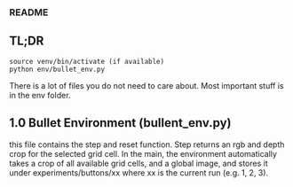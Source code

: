 ### README

## TL;DR
```
source venv/bin/activate (if available)
python env/bullet_env.py
```

There is a lot of files you do not need to care about.
Most important stuff is in the env folder.

## 1.0 Bullet Environment (bullent_env.py)
this file contains the step and reset function. Step returns an rgb and depth crop for the selected grid cell. In the main, 
the environment automatically takes a crop of all available grid cells, and a global image, and stores it under experiments/buttons/xx
where xx is the current run (e.g. 1, 2, 3).

